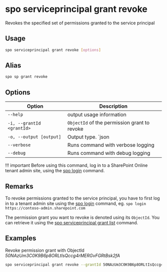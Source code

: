 # spo serviceprincipal grant revoke

Revokes the specified set of permissions granted to the service principal

## Usage

```sh
spo serviceprincipal grant revoke [options]
```

## Alias

```sh
spo sp grant revoke
```

## Options

Option|Description
------|-----------
`--help`|output usage information
`-i, --grantId <grantId>`|`ObjectId` of the permission grant to revoke
`-o, --output [output]`|Output type. `json|text`. Default `text`
`--verbose`|Runs command with verbose logging
`--debug`|Runs command with debug logging

!!! important
    Before using this command, log in to a SharePoint Online tenant admin site, using the [spo login](../login.md) command.

## Remarks

To revoke permissions granted to the service principal, you have to first log in to a tenant admin site using the [spo login](../login.md) command, eg. `spo login https://contoso-admin.sharepoint.com`

The permission grant you want to revoke is denoted using its `ObjectId`. You can retrieve it using the [spo serviceprincipal grant list](./serviceprincipal-grant-list.md) command.

## Examples

Revoke permission grant with ObjectId _50NAzUm3C0K9B6p8ORLtIsQccg4rMERGvFGRtBsk2fA_

```sh
spo serviceprincipal grant revoke --grantId 50NAzUm3C0K9B6p8ORLtIsQccg4rMERGvFGRtBsk2fA
```